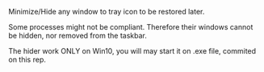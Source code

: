 Minimize/Hide any window to tray icon to be restored later.

Some processes might not be compliant. 
Therefore their windows cannot be hidden, nor removed from the taskbar.

The hider work ONLY on Win10, you will may start it on .exe file, commited on this rep.
